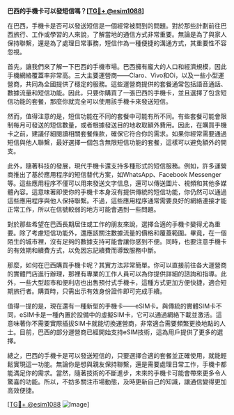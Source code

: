 **巴西的手機卡可以發短信嗎？[[TG💪+ @esim1088](https://t.me/s/esim1088)]**

在巴西，手機卡是否可以發送短信是一個經常被問到的問題。對於那些計劃前往巴西旅行、工作或學習的人來說，了解當地的通信方式非常重要。無論是為了與家人保持聯繫，還是為了處理日常事務，短信作為一種便捷的溝通方式，其重要性不容忽視。

首先，讓我們來了解一下巴西的手機市場。巴西擁有龐大的人口和經濟規模，因此手機網絡覆蓋率非常高。三大主要運營商——Claro、Vivo和Oi，以及一些小型運營商，共同為全國提供了穩定的服務。這些運營商提供的套餐通常包括語音通話、數據流量和短信功能。因此，只要你購買了一張巴西的手機卡，並且選擇了包含短信功能的套餐，那麼你就完全可以使用該手機卡來發送短信。

然而，值得注意的是，短信功能在不同的套餐中可能有所不同。有些套餐可能會限制每月可發送的短信數量，或者根據發送目的地收取額外費用。因此，在購買手機卡之前，建議仔細閱讀相關套餐條款，確保它符合你的需求。如果你經常需要通過短信與他人聯繫，最好選擇一個包含無限短信功能的套餐，這樣可以避免額外的開支。

此外，隨著科技的發展，現代手機卡還支持多種形式的短信服務。例如，許多運營商推出了基於應用程序的短信替代方案，如WhatsApp、Facebook Messenger等。這些應用程序不僅可以用來發送文字信息，還可以傳送圖片、視頻和其他多媒體內容。這意味著即使你的手機卡本身沒有提供傳統的短信功能，你仍然可以通過這些應用程序與他人保持聯繫。不過，這些應用程序通常需要良好的網絡連接才能正常工作，所以在信號較弱的地方可能會遇到一些問題。

對於那些希望在巴西長期居住或工作的朋友來說，選擇合適的手機卡變得尤為重要。除了考慮短信功能外，還應該關注數據流量的價格和覆蓋範圍。畢竟，在一個陌生的城市裡，沒有足夠的數據支持可能會讓你感到不便。同時，也要注意手機卡的有效期和續費方式，以免因忘記續費而導致服務中斷。

那麼，如何在巴西購買手機卡呢？其實方法非常簡單。你可以直接前往各大運營商的實體門店進行辦理，那裡有專業的工作人員可以為你提供詳細的諮詢和指導。此外，一些大型超市和便利店也出售預付式手機卡，這種方式更加方便快捷，適合短期旅行者。購買時，只需出示有效身份證件即可完成手續。

值得一提的是，現在還有一種新型的手機卡——eSIM卡。與傳統的實體SIM卡不同，eSIM卡是一種內置於設備中的虛擬SIM卡，它可以通過網絡下載並激活。這意味著你不需要實際插拔SIM卡就能切換運營商，非常適合需要頻繁更換地點的人士。目前，巴西的部分運營商已經開始支持eSIM技術，這為用戶提供了更多的選擇。

總之，巴西的手機卡是可以發送短信的，只要選擇合適的套餐並正確使用，就能輕鬆實現這一功能。無論你是想與親友保持聯繫，還是需要處理日常工作，手機卡都能滿足你的需求。當然，隨著技術的不斷進步，未來的手機卡可能會帶來更多令人驚喜的功能。所以，不妨多關注市場動態，及時更新自己的知識，讓通信變得更加高效便捷。

[[TG💪+ @esim1088](https://t.me/s/esim1088) ![Image](https://i.postimg.cc/4NQfJmqS/Snipaste-2025-05-13-00-14-12.png)]